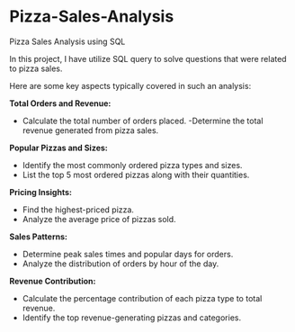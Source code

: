 # Pizza-Sales-Analysis
Pizza Sales Analysis using SQL 

In this project, I have utilize SQL query to solve questions that were related to pizza sales.

 Here are some key aspects typically covered in such an analysis:

**Total Orders and Revenue:**
- Calculate the total number of orders placed.
-Determine the total revenue generated from pizza sales.

**Popular Pizzas and Sizes:**
- Identify the most commonly ordered pizza types and sizes.
- List the top 5 most ordered pizzas along with their quantities.

**Pricing Insights:**
- Find the highest-priced pizza.
- Analyze the average price of pizzas sold.

**Sales Patterns:**
- Determine peak sales times and popular days for orders.
- Analyze the distribution of orders by hour of the day.

**Revenue Contribution:**
- Calculate the percentage contribution of each pizza type to total revenue.
- Identify the top revenue-generating pizzas and categories.
